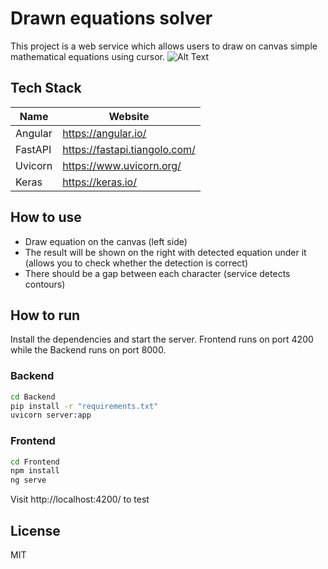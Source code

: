# Drawn equations solver
This project is a web service which allows users to draw on canvas simple mathematical equations using cursor.
![Alt Text](https://i.imgur.com/NdE3X8k.gif)
## Tech Stack
| Name | Website |
| ------ | ------ |
| Angular | https://angular.io/ |
| FastAPI | https://fastapi.tiangolo.com/ |
| Uvicorn | https://www.uvicorn.org/ |
| Keras | https://keras.io/ |
## How to use
- Draw equation on the canvas (left side)
- The result will be shown on the right with detected equation under it (allows you to check whether the detection is correct) 
- There should be a gap between each character (service detects contours)
## How to run
Install the dependencies and start the server. Frontend runs on port 4200 while the Backend runs on port 8000.
### Backend
```sh
cd Backend
pip install -r "requirements.txt"
uvicorn server:app
```
### Frontend
```sh
cd Frontend
npm install
ng serve
```
Visit http://localhost:4200/ to test

## License
MIT


